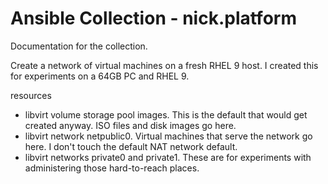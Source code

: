 # Ansible Collection - nick.platform

Documentation for the collection.

Create a network of virtual machines on a fresh RHEL 9 host. 
I created this for experiments on a 64GB PC and RHEL 9. 

resources

* libvirt volume storage pool images. This is the default that would get created anyway. ISO files and disk images go here.
* libvirt network netpublic0. Virtual machines that serve the network go here. I don't touch the default NAT network default.
* libvirt networks private0 and private1. These are for experiments with administering those hard-to-reach places.



